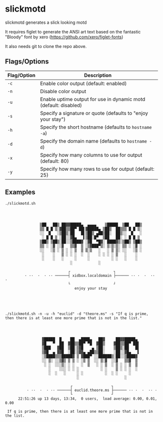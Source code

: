 slickmotd
=========
slickmotd generates a slick looking motd

It requires figlet to generate the ANSI art text based on the fantastic
"Bloody" font by xero (https://github.com/xero/figlet-fonts)

It also needs git to clone the repo above.

Flags/Options
-------------

Flag/Option   | Description
------------- | -------------
`-c`          | Enable color output (default: enabled)
`-n`          | Disable color output
`-u`          | Enable uptime output for use in dynamic motd (default: disabled)
`-s`          | Specify a signature or quote (defaults to "enjoy your stay")
`-h`          | Specify the short hostname (defaults to `hostname -a`)
`-d`          | Specify the domain name (defaults to `hostname -d`)
`-x`          | Specify how many columns to use for output (default: 80)
`-y`          | Specify how many rows to use for output (default: 25)

Examples
--------

`./slickmotd.sh`
```



                ▒██   ██▒ ██▓▓█████▄  ▄▄▄▄    ▒█████  ▒██   ██▒
                ▒▒ █ █ ▒░▓██▒▒██▀ ██▌▓█████▄ ▒██▒  ██▒▒▒ █ █ ▒░
                ░░  █   ░▒██▒░██   █▌▒██▒ ▄██▒██░  ██▒░░  █   ░
                 ░ █ █ ▒ ░██░░▓█▄   ▌▒██░█▀  ▒██   ██░ ░ █ █ ▒
                ▒██▒ ▒██▒░██░░▒████▓ ░▓█  ▀█▓░ ████▓▒░▒██▒ ▒██▒
                ▒▒ ░ ░▓ ░░▓   ▒▒▓  ▒ ░▒▓███▀▒░ ▒░▒░▒░ ▒▒ ░ ░▓ ░
                ░░   ░▒ ░ ▒ ░ ░ ▒  ▒ ▒░▒   ░   ░ ▒ ▒░ ░░   ░▒ ░
                 ░    ░   ▒ ░ ░ ░  ░  ░    ░ ░ ░ ░ ▒   ░    ░
                 ░    ░   ░     ░     ░          ░ ░   ░    ░
                              ░            ░

                             ┌                    ┐
         · ··  ·  · ·· ──────┤ xidbox.localdomain ├────── ·· ·  ·  ·· ·
                             └                    ┘
                                enjoy your stay





```

`./slickmotd.sh -n -u -h "euclid" -d "theore.ms" -s "If q is prime, then there is at least one more prime that is not in the list."`
```



                 ▓█████  █    ██  ▄████▄   ██▓     ██▓▓█████▄
                 ▓█   ▀  ██  ▓██▒▒██▀ ▀█  ▓██▒    ▓██▒▒██▀ ██▌
                 ▒███   ▓██  ▒██░▒▓█    ▄ ▒██░    ▒██▒░██   █▌
                 ▒▓█  ▄ ▓▓█  ░██░▒▓▓▄ ▄██▒▒██░    ░██░░▓█▄   ▌
                 ░▒████▒▒▒█████▓ ▒ ▓███▀ ░░██████▒░██░░▒████▓
                 ░░ ▒░ ░░▒▓▒ ▒ ▒ ░ ░▒ ▒  ░░ ▒░▓  ░░▓   ▒▒▓  ▒
                  ░ ░  ░░░▒░ ░ ░   ░  ▒   ░ ░ ▒  ░ ▒ ░ ░ ▒  ▒
                    ░    ░░░ ░ ░ ░          ░ ░    ▒ ░ ░ ░  ░
                    ░  ░   ░     ░ ░          ░  ░ ░     ░
                                 ░                     ░

                              ┌                  ┐
          · ··  ·  · ·· ──────┤ euclid.theore.ms ├────── ·· ·  ·  ·· ·
                              └                  ┘
      22:51:26 up 13 days, 13:34,  0 users,  load average: 0.00, 0.01, 0.00

 If q is prime, then there is at least one more prime that is not in the list.




```
